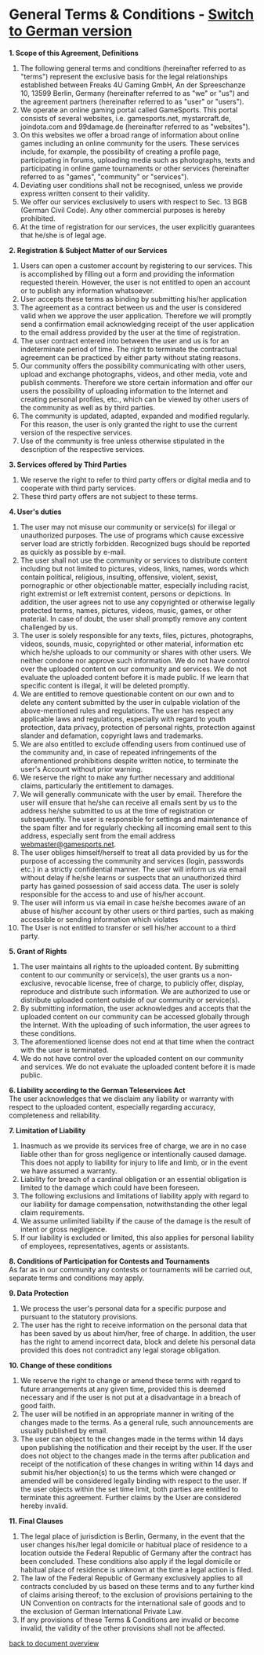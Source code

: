 General Terms & Conditions - [Switch to German version](/tos/de)
================================================================

**1\. Scope of this Agreement, Definitions**

1.  The following general terms and conditions (hereinafter referred to as "terms") represent the exclusive basis for the legal relationships established between Freaks 4U Gaming GmbH, An der Spreeschanze 10, 13599 Berlin, Germany (hereinafter referred to as "we" or "us") and the agreement partners (hereinafter referred to as "user" or "users").
2.  We operate an online gaming portal called GameSports. This portal consists of several websites, i.e. gamesports.net, mystarcraft.de, joindota.com and 99damage.de (hereinafter referred to as "websites").
3.  On this websites we offer a broad range of information about online games including an online community for the users. These services include, for example, the possibility of creating a profile page, participating in forums, uploading media such as photographs, texts and participating in online game tournaments or other services (hereinafter referred to as "games", "community" or "services").
4.  Deviating user conditions shall not be recognised, unless we provide express written consent to their validity.
5.  We offer our services exclusively to users with respect to Sec. 13 BGB (German Civil Code). Any other commercial purposes is hereby prohibited.
6.  At the time of registration for our services, the user explicitly guarantees that he/she is of legal age.

**2\. Registration & Subject Matter of our Services**

1.  Users can open a customer account by registering to our services. This is accomplished by filling out a form and providing the information requested therein. However, the user is not entitled to open an account or to publish any information whatsoever.
2.  User accepts these terms as binding by submitting his/her application
3.  The agreement as a contract between us and the user is considered valid when we approve the user application. Therefore we will promptly send a confirmation email acknowledging receipt of the user application to the email address provided by the user at the time of registration.
4.  The user contract entered into between the user and us is for an indeterminate period of time. The right to terminate the contractual agreement can be practiced by either party without stating reasons.
5.  Our community offers the possibility communicating with other users, upload and exchange photographs, videos, and other media, vote and publish comments. Therefore we store certain information and offer our users the possibility of uploading information to the Internet and creating personal profiles, etc., which can be viewed by other users of the community as well as by third parties.
6.  The community is updated, adapted, expanded and modified regularly. For this reason, the user is only granted the right to use the current version of the respective services.
7.  Use of the community is free unless otherwise stipulated in the description of the respective services.

**3\. Services offered by Third Parties**

1.  We reserve the right to refer to third party offers or digital media and to cooperate with third party services.
2.  These third party offers are not subject to these terms.

**4\. User's duties**

1.  The user may not misuse our community or service(s) for illegal or unauthorized purposes. The use of programs which cause excessive server load are strictly forbidden. Recognized bugs should be reported as quickly as possible by e-mail.
2.  The user shall not use the community or services to distribute content including but not limited to pictures, videos, links, names, words which contain political, religious, insulting, offensive, violent, sexist, pornographic or other objectionable matter, especially including racist, right extremist or left extremist content, persons or depictions. In addition, the user agrees not to use any copyrighted or otherwise legally protected terms, names, pictures, videos, music, games, or other material. In case of doubt, the user shall promptly remove any content challenged by us.
3.  The user is solely responsible for any texts, files, pictures, photographs, videos, sounds, music, copyrighted or other material, information etc which he/she uploads to our community or shares with other users. We neither condone nor approve such information. We do not have control over the uploaded content on our community and services. We do not evaluate the uploaded content before it is made public. If we learn that specific content is illegal, it will be deleted promptly.
4.  We are entitled to remove questionable content on our own and to delete any content submitted by the user in culpable violation of the above-mentioned rules and regulations. The user has respect any applicable laws and regulations, especially with regard to youth protection, data privacy, protection of personal rights, protection against slander and defamation, copyright laws and trademarks.
5.  We are also entitled to exclude offending users from continued use of the community and, in case of repeated infringements of the aforementioned prohibitions despite written notice, to terminate the user's Account without prior warning.
6.  We reserve the right to make any further necessary and additional claims, particularly the entitlement to damages.
7.  We will generally communicate with the user by email. Therefore the user will ensure that he/she can receive all emails sent by us to the address he/she submitted to us at the time of registration or subsequently. The user is responsible for settings and maintenance of the spam filter and for regularly checking all incoming email sent to this address, especially sent from the email address webmaster@gamesports.net.
8.  The user obliges himself/herself to treat all data provided by us for the purpose of accessing the community and services (login, passwords etc.) in a strictly confidential manner. The user will inform us via email without delay if he/she learns or suspects that an unauthorized third party has gained possession of said access data. The user is solely responsible for the access to and use of his/her account.
9.  The user will inform us via email in case he/she becomes aware of an abuse of his/her account by other users or third parties, such as making accessible or sending information which violates
10.  The User is not entitled to transfer or sell his/her account to a third party.

**5\. Grant of Rights**

1.  The user maintains all rights to the uploaded content. By submitting content to our community or service(s), the user grants us a non-exclusive, revocable license, free of charge, to publicly offer, display, reproduce and distribute such information. We are authorized to use or distribute uploaded content outside of our community or service(s).
2.  By submitting information, the user acknowledges and accepts that the uploaded content on our community can be accessed globally through the Internet. With the uploading of such information, the user agrees to these conditions.
3.  The aforementioned license does not end at that time when the contract with the user is terminated.
4.  We do not have control over the uploaded content on our community and services. We do not evaluate the uploaded content before it is made public.

**6\. Liability according to the German Teleservices Act**  
The user acknowledges that we disclaim any liability or warranty with respect to the uploaded content, especially regarding accuracy, completeness and reliability.  
  
**7\. Limitation of Liability**

1.  Inasmuch as we provide its services free of charge, we are in no case liable other than for gross negligence or intentionally caused damage. This does not apply to liability for injury to life and limb, or in the event we have assumed a warranty.
2.  Liability for breach of a cardinal obligation or an essential obligation is limited to the damage which could have been foreseen.
3.  The following exclusions and limitations of liability apply with regard to our liability for damage compensation, notwithstanding the other legal claim requirements.
4.  We assume unlimited liability if the cause of the damage is the result of intent or gross negligence.
5.  If our liability is excluded or limited, this also applies for personal liability of employees, representatives, agents or assistants.

**8\. Conditions of Participation for Contests and Tournaments**  
As far as in our community any contests or tournaments will be carried out, separate terms and conditions may apply.  
  
**9\. Data Protection**

1.  We process the user's personal data for a specific purpose and pursuant to the statutory provisions.
2.  The user has the right to receive information on the personal data that has been saved by us about him/her, free of charge. In addition, the user has the right to amend incorrect data, block and delete his personal data provided this does not contradict any legal storage obligation.

**10\. Change of these conditions**

1.  We reserve the right to change or amend these terms with regard to future arrangements at any given time, provided this is deemed necessary and if the user is not put at a disadvantage in a breach of good faith.
2.  The user will be notified in an appropriate manner in writing of the changes made to the terms. As a general rule, such announcements are usually published by email.
3.  The user can object to the changes made in the terms within 14 days upon publishing the notification and their receipt by the user. If the user does not object to the changes made in the terms after publication and receipt of the notification of these changes in writing within 14 days and submit his/her objection(s) to us the terms which were changed or amended will be considered legally binding with respect to the user. If the user objects within the set time limit, both parties are entitled to terminate this agreement. Further claims by the User are considered hereby invalid.

**11\. Final Clauses**

1.  The legal place of jurisdiction is Berlin, Germany, in the event that the user changes his/her legal domicile or habitual place of residence to a location outside the Federal Republic of Germany after the contract has been concluded. These conditions also apply if the legal domicile or habitual place of residence is unknown at the time a legal action is filed.
2.  The law of the Federal Republic of Germany exclusively applies to all contracts concluded by us based on these terms and to any further kind of claims arising thereof; to the exclusion of provisions pertaining to the UN Convention on contracts for the international sale of goods and to the exclusion of German International Private Law.
3.  If any provisions of these Terms & Conditions are invalid or become invalid, the validity of the other provisions shall not be affected.

  
  
[back to document overview](/)